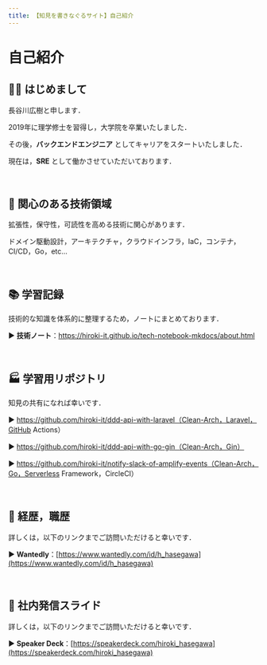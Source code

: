 ```yaml
---
title: 【知見を書きなぐるサイト】自己紹介
---
```


# 自己紹介

## 👋🏻 はじめまして

長谷川広樹と申します．

2019年に理学修士を習得し，大学院を卒業いたしました．

その後，**バックエンドエンジニア** としてキャリアをスタートいたしました．

現在は，**SRE** として働かさせていただいております．

<br>

## 🎯 関心のある技術領域

拡張性，保守性，可読性を高める技術に関心があります．

ドメイン駆動設計，アーキテクチャ，クラウドインフラ，IaC，コンテナ，CI/CD，Go，etc...

<br>

## 📚 学習記録

技術的な知識を体系的に整理するため，ノートにまとめております．

▶ **技術ノート**：https://hiroki-it.github.io/tech-notebook-mkdocs/about.html

<br>

## 🏭 学習用リポジトリ

知見の共有になれば幸いです．

▶ https://github.com/hiroki-it/ddd-api-with-laravel（Clean-Arch，Laravel，GitHub Actions）

▶ https://github.com/hiroki-it/ddd-api-with-go-gin（Clean-Arch，Gin）

▶ https://github.com/hiroki-it/notify-slack-of-amplify-events（Clean-Arch，Go，Serverless Framework，CircleCI）

<br>

## 💼 経歴，職歴

詳しくは，以下のリンクまでご訪問いただけると幸いです．

▶ **Wantedly**：[https://www.wantedly.com/id/h_hasegawa](https://www.wantedly.com/id/h_hasegawa)

<br>

## 📢 社内発信スライド

詳しくは，以下のリンクまでご訪問いただけると幸いです．

▶ **Speaker Deck**：[https://speakerdeck.com/hiroki_hasegawa](https://speakerdeck.com/hiroki_hasegawa)
